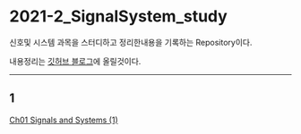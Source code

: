 # 2021-2_SignalSystem_study
신호및 시스템 과목을 스터디하고 정리한내용을 기록하는 Repository이다.  

내용정리는 [깃허브 블로그](https://sanghyunpark01.github.io/)에 올릴것이다.

---
## 1 
[Ch01 Signals and Systems (1)](https://sanghyunpark01.github.io/sigsys_study/Sig&Sys_study-Ch01_1/)

